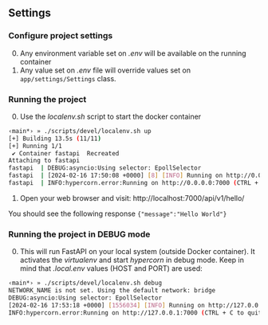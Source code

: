 ## Settings
### Configure project settings

0. Any environment variable set on *.env* will be available on the running container
1. Any value set on *.env* file will override values set on `app/settings/Settings` class.

### Running the project

0. Use the *localenv.sh* script to start the docker container

```bash
‹main*› » ./scripts/devel/localenv.sh up
[+] Building 13.5s (11/11)                                                                 ...
[+] Running 1/1
 ✔ Container fastapi  Recreated                                                                                                                           0.1s 
Attaching to fastapi
fastapi  | DEBUG:asyncio:Using selector: EpollSelector
fastapi  | [2024-02-16 17:50:08 +0000] [8] [INFO] Running on http://0.0.0.0:7000 (CTRL + C to quit)
fastapi  | INFO:hypercorn.error:Running on http://0.0.0.0:7000 (CTRL + C to quit)
```

1. Open your web browser and visit: http://localhost:7000/api/v1/hello/

You should see the following response `{"message":"Hello World"}`

### Running the project in DEBUG mode

0. This will run FastAPI on your local system (outside Docker container). It activates the *virtualenv* and start *hypercorn* in debug mode. Keep in mind that *.local.env* values (HOST and PORT) are used:

```bash
‹main*› » ./scripts/devel/localenv.sh debug
NETWORK_NAME is not set. Using the default network: bridge
DEBUG:asyncio:Using selector: EpollSelector
[2024-02-16 17:53:18 +0000] [1556034] [INFO] Running on http://127.0.0.1:7000 (CTRL + C to quit)
INFO:hypercorn.error:Running on http://127.0.0.1:7000 (CTRL + C to quit)
```
